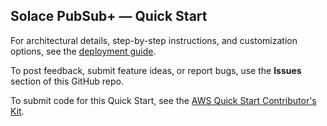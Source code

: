 
## Solace PubSub+ — Quick Start

For architectural details, step-by-step instructions, and customization options, see the [deployment guide](https://fwd.aws/8dKkN?).

To post feedback, submit feature ideas, or report bugs, use the **Issues** section of this GitHub repo.

To submit code for this Quick Start, see the [AWS Quick Start Contributor's Kit](https://fwd.aws/NwqYA?).
